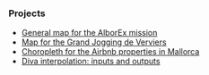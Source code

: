 ### Projects

* [General map for the AlborEx mission](leaflet/alborex.md)
* [Map for the Grand Jogging de Verviers](./leaflet/joggingVerviers.md)
* [Choropleth for the Airbnb properties in Mallorca](./leaflet/MallorcaAirbnb.md)
* [Diva interpolation: inputs and outputs](./leaflet/DivaBlackSea.md)

